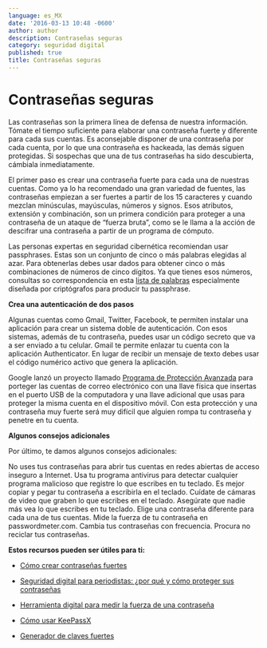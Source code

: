 ```yaml
---
language: es_MX
date: '2016-03-13 10:48 -0600'
author: author
description: Contraseñas seguras
category: seguridad digital
published: true
title: Contraseñas seguras
---
```


# Contraseñas seguras

Las contraseñas son la primera línea de defensa de nuestra información. Tómate el tiempo suficiente para elaborar una contraseña fuerte y diferente para cada sus cuentas. Es aconsejable disponer de una contraseña por cada cuenta, por lo que una contraseña es hackeada, las demás siguen protegidas. Si sospechas que una de tus contraseñas ha sido descubierta, cámbiala inmediatamente.

El primer paso es crear una contraseña fuerte para cada una de nuestras cuentas. Como ya lo ha recomendado una gran variedad de fuentes, las contraseñas empiezan a ser fuertes a partir de los 15 caracteres y cuando mezclan minúsculas, mayúsculas, números y signos. Esos atributos, extensión y combinación, son un primera condición para proteger a una contraseña de un ataque de “fuerza bruta”, como se le llama a la acción de descifrar una contraseña a partir de un programa de cómputo.

Las personas expertas en seguridad cibernética recomiendan usar passphrases. Estas son un conjunto de cinco o más palabras elegidas al azar. Para obtenerlas debes usar dados para obtener cinco o más combinaciones de números de cinco dígitos. Ya que tienes esos números, consultas so correspondencia en esta [lista de palabras](http://world.std.com/~reinhold/DW-Espanol-1P.pdf) especialmente diseñada por criptógrafos para producir tu passphrase.

**Crea una autenticación de dos pasos**

Algunas cuentas como Gmail, Twitter, Facebook, te permiten instalar una aplicación para crear un sistema doble de autenticación. Con esos sistemas, además de tu contraseña, puedes usar un código secreto que va a ser enviado a tu celular. Gmail te permite enlazar tu cuenta con la aplicación Authenticator. En lugar de recibir un mensaje de texto debes usar el código numérico activo que genera la aplicación.

Google lanzó un proyecto llamado [Programa de Protección Avanzada](https://landing.google.com/advancedprotection/) para porteger las cuentas de correo electrónico con una llave física que insertas en el puerto USB de la computadora y una llave adicional que usas para proteger la misma cuenta en el dispositivo móvil. Con esta protección y una contraseña muy fuerte será muy difícil que alguien rompa tu contraseña y penetre en tu cuenta. 

**Algunos consejos adicionales**

Por último, te damos algunos consejos adicionales:

No uses tus contraseñas para abrir tus cuentas en redes abiertas de acceso inseguro a Internet.
Usa tu programa antivirus para detectar cualquier programa malicioso que registre lo que escribes en tu teclado.
Es mejor copiar y pegar tu contraseña a escribirla en el teclado.
Cuídate de cámaras de video que graben lo que escribes en el teclado.
Asegúrate que nadie más vea lo que escribes en tu teclado.
Elige una contraseña diferente para cada una de tus cuentas.
Mide la fuerza de tu contraseña en passwordmeter.com.
Cambia tus contraseñas con frecuencia.
Procura no reciclar tus contraseñas.

**Estos recursos pueden ser útiles para ti:**

- [Cómo crear contraseñas fuertes](https://www.periodistasenriesgo.com/como-crear-contrasenas-fuertes/)

- [Seguridad digital para periodistas: ¿por qué y cómo proteger sus contraseñas](http://bit.ly/21aqroN)

- [Herramienta digital para medir la fuerza de una contraseña](http://www.passwordmeter.com)

- [Cómo usar KeePassX](https://ssd.eff.org/es/module/cómo-usar-keepassx)

- [Generador de claves fuertes](https://strongpasswordgenerator.com)
